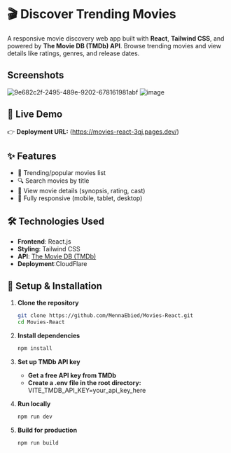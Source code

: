 # 🎬  Discover Trending Movies

A responsive movie discovery web app built with **React**, **Tailwind CSS**, and powered by **The Movie DB (TMDb) API**. Browse trending movies and view details like ratings, genres, and release dates.

## Screenshots
![9e682c2f-2495-489e-9202-678161981abf](https://github.com/user-attachments/assets/3f863653-307e-4985-95ad-e7f4f18e6001)
![image](https://github.com/user-attachments/assets/feeea1db-d679-4eeb-a9ac-58a337ae77ad)





## 🔗 Live Demo
👉 **Deployment URL:** (https://movies-react-3qj.pages.dev/)  


## ✨ Features
- 🎥 Trending/popular movies list
- 🔍 Search movies by title
- 📖 View movie details (synopsis, rating, cast)
- 📱 Fully responsive (mobile, tablet, desktop)


## 🛠 Technologies Used
- **Frontend**: React.js
- **Styling**: Tailwind CSS
- **API**: [The Movie DB (TMDb)](https://www.themoviedb.org/)
- **Deployment**:CloudFlare

## 🚀 Setup & Installation
1. **Clone the repository**
   ```bash
   git clone https://github.com/MennaEbied/Movies-React.git
   cd Movies-React
   
2. **Install dependencies**
   ```bash
   npm install
   
3. **Set up TMDb API key**
    - **Get a free API key from TMDb**
    - **Create a .env file in the root directory:**
       VITE_TMDB_API_KEY=your_api_key_here
    
4. **Run locally**
   ```bash
   npm run dev

5. **Build for production**
   ```bash
   npm run build
